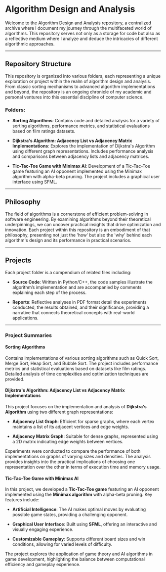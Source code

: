 # Algorithm Design and Analysis

Welcome to the Algorithm Design and Analysis repository, a centralized archive where I document my journey through the multifaceted world of algorithms. This repository serves not only as a storage for code but also as a reflective medium where I analyze and deduce the intricacies of different algorithmic approaches.

---

## Repository Structure

This repository is organized into various folders, each representing a unique exploration or project within the realm of algorithm design and analysis. From classic sorting mechanisms to advanced algorithm implementations and beyond, the repository is an ongoing chronicle of my academic and personal ventures into this essential discipline of computer science.

### Folders:

- **Sorting Algorithms**: Contains code and detailed analysis for a variety of sorting algorithms, performance metrics, and statistical evaluations based on film ratings datasets.

- **Dijkstra's Algorithm: Adjacency List vs Adjacency Matrix Implementations**: Explores the implementation of Dijkstra's Algorithm using different graph representations. Includes performance analysis and comparisons between adjacency lists and adjacency matrices.

- **Tic-Tac-Toe Game with Minimax AI**: Development of a Tic-Tac-Toe game featuring an AI opponent implemented using the Minimax algorithm with alpha-beta pruning. The project includes a graphical user interface using SFML.

---

## Philosophy

The field of algorithms is a cornerstone of efficient problem-solving in software engineering. By examining algorithms beyond their theoretical underpinnings, we can uncover practical insights that drive optimization and innovation. Each project within this repository is an embodiment of that philosophy, presenting not just the 'how' but also the 'why' behind each algorithm's design and its performance in practical scenarios.

---

## Projects

Each project folder is a compendium of related files including:

- **Source Code**: Written in Python/C++, the code samples illustrate the algorithm’s implementation and are accompanied by comments explaining each step of the process.

- **Reports**: Reflective analyses in PDF format detail the experiments conducted, the results obtained, and their significance, providing a narrative that connects theoretical concepts with real-world applications.

---

### Project Summaries

#### **Sorting Algorithms**

Contains implementations of various sorting algorithms such as Quick Sort, Merge Sort, Heap Sort, and Bubble Sort. The project includes performance metrics and statistical evaluations based on datasets like film ratings. Detailed analysis of time complexities and optimization techniques are provided.

#### **Dijkstra's Algorithm: Adjacency List vs Adjacency Matrix Implementations**

This project focuses on the implementation and analysis of **Dijkstra's Algorithm** using two different graph representations:

- **Adjacency List Graph**: Efficient for sparse graphs, where each vertex maintains a list of its adjacent vertices and edge weights.

- **Adjacency Matrix Graph**: Suitable for dense graphs, represented using a 2D matrix indicating edge weights between vertices.

Experiments were conducted to compare the performance of both implementations on graphs of varying sizes and densities. The analysis provides insights into the practical implications of choosing one representation over the other in terms of execution time and memory usage.

#### **Tic-Tac-Toe Game with Minimax AI**

In this project, we developed a **Tic-Tac-Toe game** featuring an AI opponent implemented using the **Minimax algorithm** with alpha-beta pruning. Key features include:

- **Artificial Intelligence**: The AI makes optimal moves by evaluating possible game states, providing a challenging opponent.

- **Graphical User Interface**: Built using **SFML**, offering an interactive and visually engaging experience.

- **Customizable Gameplay**: Supports different board sizes and win conditions, allowing for varied levels of difficulty.

The project explores the application of game theory and AI algorithms in game development, highlighting the balance between computational efficiency and gameplay experience.




